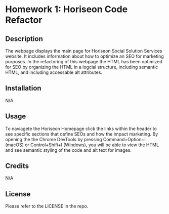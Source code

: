 # Homework 1: Horiseon Code Refactor

## Description

The webpage displays the main page for Horiseon Social Solution Services website. It includes information about how to optimize an SEO for marketing purposes. In the refactoring of this webpage the HTML has been optimized for SEO by organizing the HTML in a logcial structure, including semantic HTML, and including accessable alt attributes. 

## Installation

N/A

## Usage

To naviagete the Horiseon Homepage click the links within the header to see specific sections that define SEOs and how the impact marketing. By opening the the Chrome DevTools by pressing Command+Option+I (macOS) or Control+Shift+I (Windows), you will be able to view the HTML and see semantic styling of the code and alt text for images. 

## Credits

N/A

## License

Please refer to the LICENSE in the repo.
